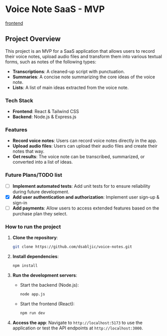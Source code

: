 # Voice Note SaaS - MVP

[frontend](https://github.com/dsabljic/voice-notes-frontend)

## Project Overview

This project is an MVP for a SaaS application that allows users to record their voice notes, upload audio files and transform them into various textual forms, such as notes of the following types:

- **Transcriptions**: A cleaned-up script with punctuation.
- **Summaries**: A concise note summarizing the core ideas of the voice note.
- **Lists**: A list of main ideas extracted from the voice note.

### Tech Stack

- **Frontend**: React & Tailwind CSS
- **Backend**: Node.js & Express.js

<!-- ### Reason for MVP Scope
At this stage, the focus of the project is to build a working MVP without user authentication, authorization, or payments. The decision to keep these out of the MVP is to align with my current learning journey in Node.js/Express, which is still covering foundational topics.

By limiting the scope of this MVP I want to:
- Apply what I am currently learning in the aforementioned course.
- Create a simple, functional version of the full stack app without diving into topics like authentication and payment integration, which will be added later as I advance through the course. -->

### Features

- **Record voice notes**: Users can record voice notes directly in the app.
- **Upload audio files**: Users can upload their audio files and create their notes that way.
- **Get results**: The voice note can be transcribed, summarized, or converted into a list of ideas.

### Future Plans/TODO list

- [ ] **Implement automated tests**: Add unit tests for to ensure reliability during future development.
- [x] **Add user authentication and authorization**: Implement user sign-up & sign-in
- [ ] **Add payments**: Allow users to access extended features based on the purchase plan they select.

### How to run the project

1. **Clone the repository**:

   ```bash
   git clone https://github.com/dsabljic/voice-notes.git
   ```

2. **Install dependencies**:

   ```bash
   npm install
   ```

3. **Run the development servers**:

   - Start the backend (Node.js):
     ```bash
     node app.js
     ```
   - Start the frontend (React):
     ```bash
     npm run dev
     ```

4. **Access the app**:
   Navigate to `http://localhost:5173` to use the application or test the API endpoints at `http://localhost:3000`.
